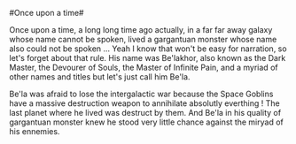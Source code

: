 #Once upon a time#

Once upon a time, a long long time ago actually, in a far far away galaxy whose name cannot be spoken, lived a gargantuan monster whose name also could not be spoken ...
Yeah I know that won't be easy for narration, so let's forget about that rule.
His name was Be'lakhor, also known as the Dark Master, the Devourer of Souls, the Master of Infinite Pain, and a myriad of other names and titles but let's just call him Be'la.

Be'la was afraid to lose the intergalactic war because the Space Goblins have a massive destruction weapon to annihilate absolutly everthing ! The last planet where he lived was destruct by them. 
And Be'la in his quality of gargantuan monster knew he stood very little chance against the miryad of his ennemies.
